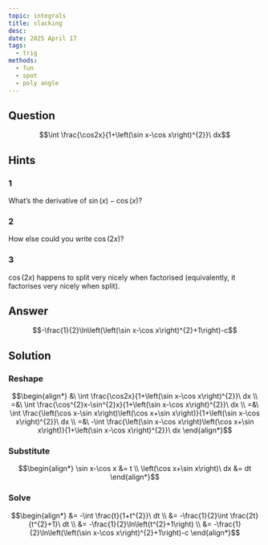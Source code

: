 ```yaml
---
topic: integrals
title: slacking
desc: 
date: 2025 April 17
tags:
  - trig
methods:
  - fun
  - spot
  - poly angle
---
```



## Question
```math
\int \frac{\cos2x}{1+\left(\sin x-\cos x\right)^{2}}\ dx
```


## Hints

### 1
What’s the derivative of $\sin(x)-\cos(x)$?

### 2
How else could you write $\cos(2x)$?

### 3
$\cos(2x)$ happens to split very nicely when factorised (equivalently, it factorises very nicely when split).


## Answer
```math
-\frac{1}{2}\ln\left(\left(\sin x-\cos x\right)^{2}+1\right)-c
```


## Solution

### Reshape
```math
\begin{align*}
  &\ \int \frac{\cos2x}{1+\left(\sin x-\cos x\right)^{2}}\ dx
  \\ =&\ \int \frac{\cos^{2}x-\sin^{2}x}{1+\left(\sin x-\cos x\right)^{2}}\ dx
  \\ =&\ \int \frac{\left(\cos x-\sin x\right)\left(\cos x+\sin x\right)}{1+\left(\sin x-\cos x\right)^{2}}\ dx
  \\ =&\ -\int \frac{\left(\sin x-\cos x\right)\left(\cos x+\sin x\right)}{1+\left(\sin x-\cos x\right)^{2}}\ dx
\end{align*}
```

### Substitute
```math
\begin{align*}
  \sin x-\cos x &= t
  \\ \left(\cos x+\sin x\right)\ dx &= dt
\end{align*}
```

### Solve
```math
\begin{align*}
  &= -\int \frac{t}{1+t^{2}}\ dt
  \\ &= -\frac{1}{2}\int \frac{2t}{t^{2}+1}\ dt
  \\ &= -\frac{1}{2}\ln\left(t^{2}+1\right)
  \\ &= -\frac{1}{2}\ln\left(\left(\sin x-\cos x\right)^{2}+1\right)-c
\end{align*}
```
